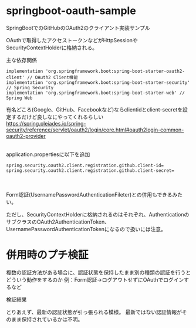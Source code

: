 # springboot-oauth-sample
SpringBootでのGitHubのOAuth2のクライアント実装サンプル

OAuthで取得したアクセストークンなどがHttpSessionやSecurityContextHolderに格納される。

主な依存関係
```
implementation 'org.springframework.boot:spring-boot-starter-oauth2-client' // OAuth2 Client機能
implementation 'org.springframework.boot:spring-boot-starter-security' // Spring Security
implementation 'org.springframework.boot:spring-boot-starter-web' // Spring Web
```

有名どころ(Google、GitHub、Facebookなど)ならclientidとclient-secretを設定するだけど良しなにやってくれるらしい<br>
https://spring.pleiades.io/spring-security/reference/servlet/oauth2/login/core.html#oauth2login-common-oauth2-provider
<br>
<br>

application.propertiesに以下を追加
```
spring.security.oauth2.client.registration.github.client-id=
spring.security.oauth2.client.registration.github.client-secret=
```
<br>
<br>
Form認証(UsernamePasswordAuthenticationFileter)との併用もできるみたい。 

ただし、SecurityContextHolderに格納されるのはそれぞれ、AuthenticationのサブクラスのOAuth2AuthenticationToken、UsernamePasswordAuthenticationTokenになるので扱いには注意。

# 併用時のプチ検証
複数の認証方法がある場合に、認証状態を保持したまま別の種類の認証を行うとどういう動作をするのか
例：Form認証→ログアウトせずにOAuthでログインするなど

検証結果 

とりあえず、最新の認証状態が引っ張られる模様。
最新ではない認証情報がそのまま保持されているかは不明。
